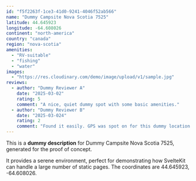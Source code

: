 ```yaml
---
id: "f5f2263f-1ce3-41d0-9241-4046f52ab566"
name: "Dummy Campsite Nova Scotia 7525"
latitude: 44.645923
longitude: -64.608026
continent: "north-america"
country: "canada"
region: "nova-scotia"
amenities:
  - "RV-suitable"
  - "fishing"
  - "water"
images:
  - "https://res.cloudinary.com/demo/image/upload/v1/sample.jpg"
reviews:
  - author: "Dummy Reviewer A"
    date: "2025-03-02"
    rating: 5
    comment: "A nice, quiet dummy spot with some basic amenities."
  - author: "Dummy Reviewer B"
    date: "2025-03-024"
    rating: 2
    comment: "Found it easily. GPS was spot on for this dummy location."
---
```


This is a **dummy description** for Dummy Campsite Nova Scotia 7525, generated for the proof of concept.

It provides a serene environment, perfect for demonstrating how SvelteKit can handle a large number of static pages. The coordinates are 44.645923, -64.608026.
